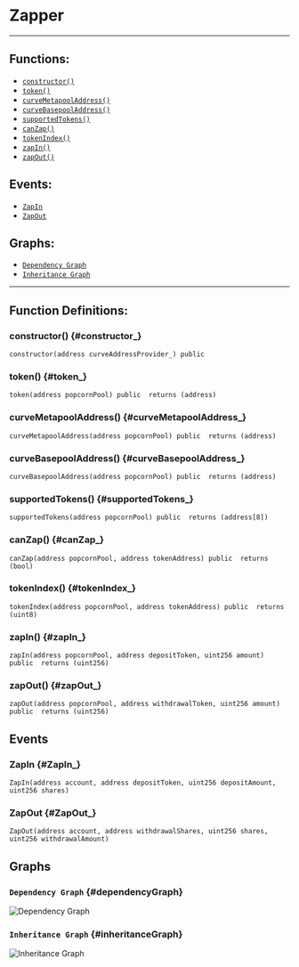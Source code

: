 # Zapper
***
## Functions:
- [`constructor()`](#constructor_)
- [`token()`](#token_)
- [`curveMetapoolAddress()`](#curveMetapoolAddress_)
- [`curveBasepoolAddress()`](#curveBasepoolAddress_)
- [`supportedTokens()`](#supportedTokens_)
- [`canZap()`](#canZap_)
- [`tokenIndex()`](#tokenIndex_)
- [`zapIn()`](#zapIn_)
- [`zapOut()`](#zapOut_)
## Events:
- [`ZapIn`](#ZapIn_)
- [`ZapOut`](#ZapOut_)
## Graphs:
- [`Dependency Graph`](#dependencyGraph)
- [`Inheritance Graph`](#inheritanceGraph)
***
## Function Definitions:
### <a name="constructor_"></a> constructor() {#constructor_}
```
constructor(address curveAddressProvider_) public 
```
### <a name="token_"></a> token() {#token_}
```
token(address popcornPool) public  returns (address)
```
### <a name="curveMetapoolAddress_"></a> curveMetapoolAddress() {#curveMetapoolAddress_}
```
curveMetapoolAddress(address popcornPool) public  returns (address)
```
### <a name="curveBasepoolAddress_"></a> curveBasepoolAddress() {#curveBasepoolAddress_}
```
curveBasepoolAddress(address popcornPool) public  returns (address)
```
### <a name="supportedTokens_"></a> supportedTokens() {#supportedTokens_}
```
supportedTokens(address popcornPool) public  returns (address[8])
```
### <a name="canZap_"></a> canZap() {#canZap_}
```
canZap(address popcornPool, address tokenAddress) public  returns (bool)
```
### <a name="tokenIndex_"></a> tokenIndex() {#tokenIndex_}
```
tokenIndex(address popcornPool, address tokenAddress) public  returns (uint8)
```
### <a name="zapIn_"></a> zapIn() {#zapIn_}
```
zapIn(address popcornPool, address depositToken, uint256 amount) public  returns (uint256)
```
### <a name="zapOut_"></a> zapOut() {#zapOut_}
```
zapOut(address popcornPool, address withdrawalToken, uint256 amount) public  returns (uint256)
```
## Events
### <a name="ZapIn_"></a> ZapIn {#ZapIn_}
```
ZapIn(address account, address depositToken, uint256 depositAmount, uint256 shares)
```
### <a name="ZapOut_"></a> ZapOut {#ZapOut_}
```
ZapOut(address account, address withdrawalShares, uint256 shares, uint256 withdrawalAmount)
```
## Graphs
### <a name="dependencyGraph"></a> `Dependency Graph` {#dependencyGraph}
![Dependency Graph](images/Zapper_dependency_graph.png)
### <a name="inheritanceGraph"></a> `Inheritance Graph` {#inheritanceGraph}
![Inheritance Graph](images/Zapper_inheritance_graph.png)
